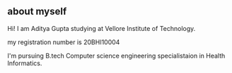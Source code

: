 ## about myself

Hi! I am Aditya Gupta studying at Vellore Institute of Technology.

my registration number is 20BHI10004

I'm pursuing B.tech Computer science engineering specialistaion in Health Informatics.
